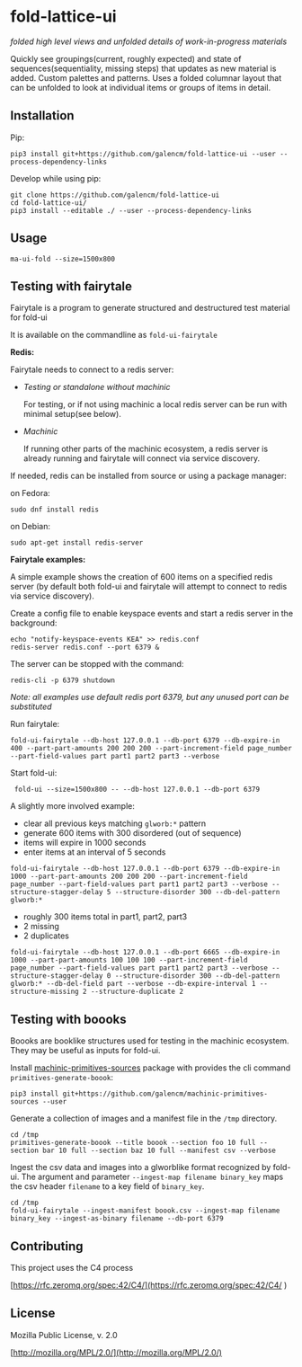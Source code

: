# fold-lattice-ui

_folded high level views and unfolded details of work-in-progress materials_

Quickly see groupings(current, roughly expected) and state of sequences(sequentiality, missing steps) that updates as new material is added. Custom palettes and patterns. Uses a folded columnar layout that can be unfolded to look at individual items or groups of items in detail.

## Installation

Pip:

```
pip3 install git+https://github.com/galencm/fold-lattice-ui --user --process-dependency-links
```

Develop while using pip:

```
git clone https://github.com/galencm/fold-lattice-ui
cd fold-lattice-ui/
pip3 install --editable ./ --user --process-dependency-links
```

## Usage

```
ma-ui-fold --size=1500x800
```

## Testing with fairytale

Fairytale is a program to generate structured and destructured test material for fold-ui

It is available on the commandline as `fold-ui-fairytale`

**Redis:**

Fairytale needs to connect to a redis server:

* _Testing or standalone without machinic_

  For testing, or if not using machinic a local redis server can be run with minimal setup(see below).

* _Machinic_

  If running other parts of the machinic ecosystem, a redis server is already running and fairytale will connect via service discovery.

If needed, redis can be installed from source or using a package manager:

on Fedora:

```
sudo dnf install redis
```

on Debian:

```
sudo apt-get install redis-server
```

**Fairytale examples:**

A simple example shows the creation of 600 items on a specified redis server (by default both fold-ui and fairytale will attempt to connect to redis via service discovery).

Create a config file to enable keyspace events and start a redis server in the background:

```
echo "notify-keyspace-events KEA" >> redis.conf
redis-server redis.conf --port 6379 &
```

The server can be stopped with the command:
```
redis-cli -p 6379 shutdown
```

_Note: all examples use default redis port 6379, but any unused port can be substituted_


Run fairytale:

```
fold-ui-fairytale --db-host 127.0.0.1 --db-port 6379 --db-expire-in 400 --part-part-amounts 200 200 200 --part-increment-field page_number --part-field-values part part1 part2 part3 --verbose
```

Start fold-ui:

```
 fold-ui --size=1500x800 -- --db-host 127.0.0.1 --db-port 6379
```

A slightly more involved example:

* clear all previous keys matching `glworb:*` pattern
* generate 600 items with 300 disordered (out of sequence)
* items will expire in 1000 seconds
* enter items at an interval of 5 seconds

```
fold-ui-fairytale --db-host 127.0.0.1 --db-port 6379 --db-expire-in 1000 --part-part-amounts 200 200 200 --part-increment-field page_number --part-field-values part part1 part2 part3 --verbose --structure-stagger-delay 5 --structure-disorder 300 --db-del-pattern glworb:*
```

* roughly 300 items total in part1, part2, part3
* 2 missing
* 2 duplicates

```
fold-ui-fairytale --db-host 127.0.0.1 --db-port 6665 --db-expire-in 1000 --part-part-amounts 100 100 100 --part-increment-field page_number --part-field-values part part1 part2 part3 --verbose --structure-stagger-delay 0 --structure-disorder 300 --db-del-pattern glworb:* --db-del-field part --verbose --db-expire-interval 1 --structure-missing 2 --structure-duplicate 2
```

## Testing with boooks

Boooks are booklike structures used for testing in the machinic ecosystem. They may be useful as inputs for fold-ui.

Install [machinic-primitives-sources](https://github.com/galencm/machinic-primitives-sources) package with provides the cli command `primitives-generate-boook`:
```
pip3 install git+https://github.com/galencm/machinic-primitives-sources --user
```

Generate a collection of images and a manifest file in the `/tmp` directory.
```
cd /tmp
primitives-generate-boook --title boook --section foo 10 full --section bar 10 full --section baz 10 full --manifest csv --verbose
```

Ingest the csv data and images into a glworblike format recognized by fold-ui.  The argument and parameter `--ingest-map filename binary_key` maps the csv header `filename` to a key field of `binary_key`.

```
cd /tmp
fold-ui-fairytale --ingest-manifest boook.csv --ingest-map filename binary_key --ingest-as-binary filename --db-port 6379
```

## Contributing
This project uses the C4 process 

[https://rfc.zeromq.org/spec:42/C4/](https://rfc.zeromq.org/spec:42/C4/
)

## License
Mozilla Public License, v. 2.0

[http://mozilla.org/MPL/2.0/](http://mozilla.org/MPL/2.0/)


